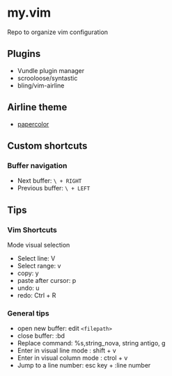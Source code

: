 # my.vim
Repo to organize vim configuration

## Plugins

* Vundle plugin manager
* scrooloose/syntastic
* bling/vim-airline

## Airline theme

* [papercolor](https://github.com/bling/vim-airline/wiki/Screenshots#papercolor)

## Custom shortcuts

### Buffer navigation

* Next buffer: `\ + RIGHT`
* Previous buffer: `\ + LEFT`

## Tips

### Vim Shortcuts

Mode visual selection

* Select line: V
* Select range: v
* copy: y
* paste after cursor: p
* undo: u
* redo: Ctrl + R

### General tips

* open new buffer: edit `<filepath>`
* close buffer: :bd
* Replace command: %s,string_nova, string antigo, g
* Enter in visual line mode : shift + v
* Enter in visual column mode : ctrol + v
* Jump to a line number: esc key + :line number

